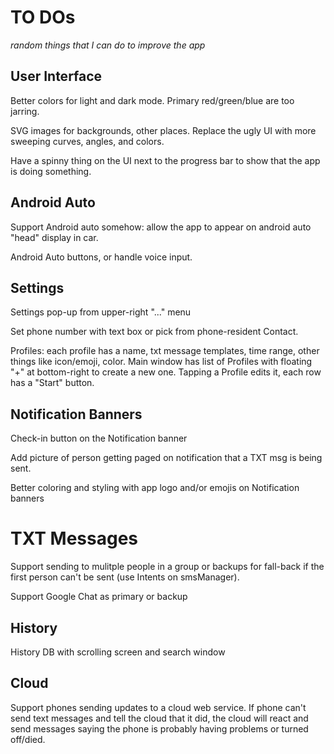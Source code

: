 # TO DOs

*random things that I can do to improve the app*

## User Interface

Better colors for light and dark mode.  Primary red/green/blue are too jarring.

SVG images for backgrounds, other places.  Replace the ugly UI with more sweeping curves, angles,
and colors.

Have a spinny thing on the UI next to the progress bar to show that the app is doing something.


## Android Auto

Support Android auto somehow: allow the app to appear on android auto "head" display in car.

Android Auto buttons, or handle voice input.


## Settings

Settings pop-up from upper-right "..." menu

Set phone number with text box or pick from phone-resident Contact.


Profiles: each profile has a name, txt message templates, time range, other things like icon/emoji,
color.  Main window has list of Profiles with floating "+" at bottom-right to create a new one.
Tapping a Profile edits it, each row has a "Start" button.



## Notification Banners

Check-in button on the Notification banner

Add picture of person getting paged on notification that a TXT msg is being sent.

Better coloring and styling with app logo and/or emojis on Notification banners



# TXT Messages

Support sending to mulitple people in a group or backups for fall-back if the first person can't
be sent (use Intents on smsManager).

Support Google Chat as primary or backup


## History

History DB with scrolling screen and search window


## Cloud

Support phones sending updates to a cloud web service.  If phone can't send text messages and tell
the cloud that it did, the cloud will react and send messages saying the phone is probably having
problems or turned off/died.
